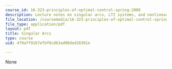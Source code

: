 ```yaml
---
course_id: 16-323-principles-of-optimal-control-spring-2008
description: Lecture notes on singular arcs, LTI systems, and nonlinear systems.
file_location: /coursemedia/16-323-principles-of-optimal-control-spring-2008/479aff9167efbf0cd63ad08ded28301e_lec10.pdf
file_type: application/pdf
layout: pdf
title: Singular Arcs
type: course
uid: 479aff9167efbf0cd63ad08ded28301e

---
```

None